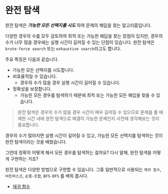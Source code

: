 # 완전 탐색

완전 탐색은 ***가능한 모든 선택지를 시도*** 하여 문제의 해답을 찾는 알고리즘입니다.

다양한 경우의 수를 모두 검토하여 최적 또는 가능한 해답을 찾는 장점이 있지만, 경우의 수가 너무 많을 경우에는 실행 시간이 길어질 수 있는 단점이 있습니다. 완전 탐색은 `brute-force search`
또는 `exhaustive search`라고도 합니다.

주요 특징은 다음과 같습니다.

- 가능한 모든 선택지를 시도합니다.
- 비효율적일 수 있습니다.
    - 경우의 수가 많을 경우 실행 시간이 길어질 수 있습니다.
- 정확성을 보장합니다.
    - 가능한 모든 경우를 탐색하기 때문에 최적 또는 가능한 모든 해답을 찾을 수 있습니다.

> 완전 탐색은 경우의 수가 많을 경우 시간이 매우 길어질 수 있으므로
> 문제를 풀 때 제한 시간 내에 완전 탐색으로 해결이 가능한 문제인지
> 사전에 생각해보는 것이 중요합니다.

경우의 수가 많아지면 실행 시간이 길어질 수 있고, 가능한 모든 선택지를 탐색하는 것이 완전 탐색이라는 것을 배웠습니다.

그런데 정확히 어떻게 해서 모든 경우를 탐색하는 걸까요? 다시 말해, 완전 탐색을 어떻게 구현하는 거죠?

완전 탐색은 다양한 방법으로 구현할 수 있습니다. 그중 일반적으로 사용되는 `재귀 함수`, `비트마스크`, `순열-조합`, `BFS-DFS` 를 배워 봅시다.

- [재귀 함수](https://github.com/haeseong123/algorithm/blob/main/brute_force/recursive/recursive.md)
